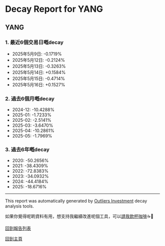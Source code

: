 # Decay Report for YANG

## YANG

### 1. 最近6個交易日嘅decay

- 2025年5月9日: -0.1719%
- 2025年5月12日: -0.2124%
- 2025年5月13日: -0.3263%
- 2025年5月14日: +0.1584%
- 2025年5月15日: -0.4714%
- 2025年5月16日: +0.1527%

### 2. 過去6個月嘅decay

- 2024-12: -10.4288%
- 2025-01: -1.7233%
- 2025-02: -2.5141%
- 2025-03: -3.6470%
- 2025-04: -10.2861%
- 2025-05: -1.7969%

### 3. 過去6年嘅decay

- 2020: -50.2656%
- 2021: -38.4309%
- 2022: -72.8383%
- 2023: -34.0932%
- 2024: -44.4184%
- 2025: -18.6716%

------------------------------
This report was automatically generated by [Outliers Investment](https://outliersecon.github.io/Outliers-Investment/) decay analysis tools.

如果你覺得呢啲資料有用，想支持我繼續改進呢個工具，可以[請我飲杯咖啡](https://buymeacoffee.com/outliersecon)☕🙏

[回到報告列表](https://outliersecon.github.io/Outliers-Investment/reports/reports_public)

[回到主頁](https://outliersecon.github.io/Outliers-Investment/)